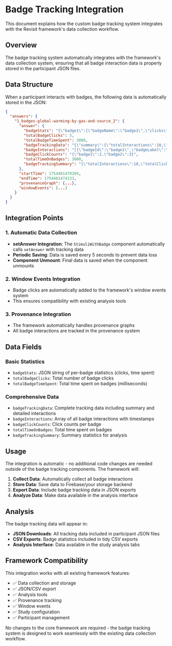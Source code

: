 # Badge Tracking Integration

This document explains how the custom badge tracking system integrates with the Revisit framework's data collection workflow.

## Overview

The badge tracking system automatically integrates with the framework's data collection system, ensuring that all badge interaction data is properly stored in the participant JSON files.

## Data Structure

When a participant interacts with badges, the following data is automatically stored in the JSON:

```json
{
  "answers": {
    "1_badges-global-warming-by-gas-and-source_2": {
      "answer": {
        "badgeStats": "{\"badge1\":{\"badgeName\":\"badge1\",\"clicks\":2,\"timeSpent\":1500}}",
        "totalBadgeClicks": 5,
        "totalBadgeTimeSpent": 3000,
        "badgeTrackingData": "{\"summary\":{\"totalInteractions\":10,\"totalClicks\":5,\"totalTimeSpent\":3000,\"totalTimeOnBadges\":3000,\"uniqueBadgesInteracted\":3},\"badgeStats\":{...},\"interactions\":[...],\"clickCounts\":{...},\"hoverStartTimes\":{...},\"drawerOpenTimes\":{...},\"sessionStartTime\":1754401470204,\"sessionEndTime\":1754401474133}",
        "badgeInteractions": "[{\"badgeId\":\"badge1\",\"badgeLabel\":\"badge1\",\"interactionType\":\"click\",\"timestamp\":1754401470204,\"coordinates\":[100,200]}]",
        "badgeClickCounts": "{\"badge1\":2,\"badge2\":3}",
        "totalTimeOnBadges": 3000,
        "badgeTrackingSummary": "{\"totalInteractions\":10,\"totalClicks\":5,\"totalTimeSpent\":3000,\"totalTimeOnBadges\":3000,\"uniqueBadgesInteracted\":3}"
      },
      "startTime": 1754401470204,
      "endTime": 1754401474133,
      "provenanceGraph": {...},
      "windowEvents": [...]
    }
  }
}
```

## Integration Points

### 1. Automatic Data Collection
- **setAnswer Integration**: The `StimuliWithBadge` component automatically calls `setAnswer` with tracking data
- **Periodic Saving**: Data is saved every 5 seconds to prevent data loss
- **Component Unmount**: Final data is saved when the component unmounts

### 2. Window Events Integration
- Badge clicks are automatically added to the framework's window events system
- This ensures compatibility with existing analysis tools

### 3. Provenance Integration
- The framework automatically handles provenance graphs
- All badge interactions are tracked in the provenance system

## Data Fields

### Basic Statistics
- `badgeStats`: JSON string of per-badge statistics (clicks, time spent)
- `totalBadgeClicks`: Total number of badge clicks
- `totalBadgeTimeSpent`: Total time spent on badges (milliseconds)

### Comprehensive Data
- `badgeTrackingData`: Complete tracking data including summary and detailed interactions
- `badgeInteractions`: Array of all badge interactions with timestamps
- `badgeClickCounts`: Click counts per badge
- `totalTimeOnBadges`: Total time spent on badges
- `badgeTrackingSummary`: Summary statistics for analysis

## Usage

The integration is automatic - no additional code changes are needed outside of the badge tracking components. The framework will:

1. **Collect Data**: Automatically collect all badge interactions
2. **Store Data**: Save data to Firebase/your storage backend
3. **Export Data**: Include badge tracking data in JSON exports
4. **Analyze Data**: Make data available in the analysis interface

## Analysis

The badge tracking data will appear in:
- **JSON Downloads**: All tracking data included in participant JSON files
- **CSV Exports**: Badge statistics included in tidy CSV exports
- **Analysis Interface**: Data available in the study analysis tabs

## Framework Compatibility

This integration works with all existing framework features:
- ✅ Data collection and storage
- ✅ JSON/CSV export
- ✅ Analysis tools
- ✅ Provenance tracking
- ✅ Window events
- ✅ Study configuration
- ✅ Participant management

No changes to the core framework are required - the badge tracking system is designed to work seamlessly with the existing data collection workflow. 